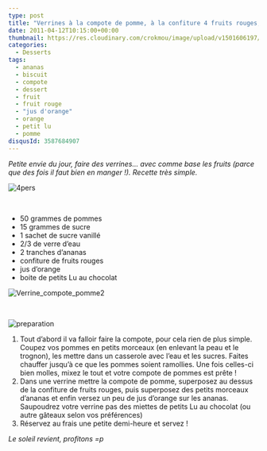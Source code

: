 ```yaml
---
type: post
title: "Verrines à la compote de pomme, à la confiture 4 fruits rouges, ananas à l'orange et miettes de petits Lu au chocolat"
date: 2011-04-12T10:15:00+00:00
thumbnail: https://res.cloudinary.com/crokmou/image/upload/v1501606197/Verrine-compote-pomme-76x110_uja3de.jpg
categories: 
  - Desserts
tags: 
  - ananas
  - biscuit
  - compote
  - dessert
  - fruit
  - fruit rouge
  - "jus d'orange"
  - orange
  - petit lu
  - pomme
disqusId: 3587684907
---
```


_Petite envie du jour, faire des verrines… avec comme base les fruits (parce que des fois il faut bien en manger !). Recette très simple._

![4pers](http://storage.canalblog.com/90/08/825568/62416284_p.jpeg)

 

*   50 grammes de pommes
*   15 grammes de sucre
*   1 sachet de sucre vanillé
*   2/3 de verre d’eau
*   2 tranches d’ananas
*   confiture de fruits rouges
*   jus d’orange
*   boite de petits Lu au chocolat

![Verrine_compote_pomme2](http://storage.canalblog.com/15/82/825568/61648692_p.jpg)

                              

![preparation](http://storage.canalblog.com/60/95/825568/62416305_p.jpeg)

1.  Tout d’abord il va falloir faire la compote, pour cela rien de plus simple. Coupez vos pommes en petits morceaux (en enlevant la peau et le trognon), les mettre dans un casserole avec l’eau et les sucres. Faites chauffer jusqu’à ce que les pommes soient ramollies. Une fois celles-ci bien molles, mixez le tout et votre compote de pommes est prête !
2.  Dans une verrine mettre la compote de pomme, superposez au dessus de la confiture de fruits rouges, puis superposez des petits morceaux d’ananas et enfin versez un peu de jus d’orange sur les ananas. Saupoudrez votre verrine pas des miettes de petits Lu au chocolat (ou autre gâteaux selon vos préférences)
3.  Réservez au frais une petite demi-heure et servez !

_Le soleil revient, profitons =p_
